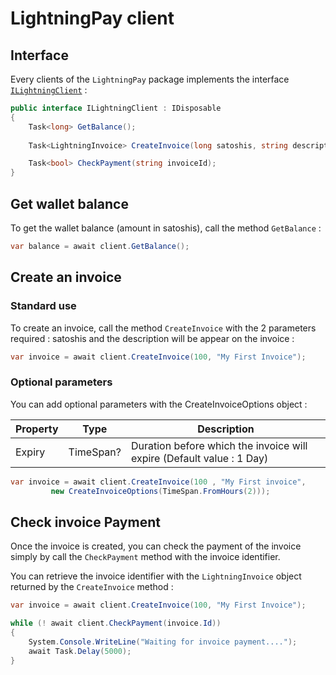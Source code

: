 # LightningPay client

## Interface

Every clients of the `LightningPay` package implements the interface [`ILightningClient`](/src/LightningPay/ILightningClient.cs) : 

```c#
public interface ILightningClient : IDisposable
{
    Task<long> GetBalance();
    
	Task<LightningInvoice> CreateInvoice(long satoshis, string description, CreateInvoiceOptions options = null);

	Task<bool> CheckPayment(string invoiceId);
}
```

## Get wallet balance

To get the wallet balance (amount in satoshis), call the method `GetBalance` : 

```c#
var balance = await client.GetBalance();
```

## Create an invoice

### Standard use

To create an invoice, call the method `CreateInvoice` with the 2 parameters required : satoshis and the description will be appear on the invoice : 

```c#
var invoice = await client.CreateInvoice(100, "My First Invoice");
```

### Optional parameters

You can add optional parameters with the CreateInvoiceOptions object : 

| Property | Type      | Description                                                  |
| -------- | --------- | ------------------------------------------------------------ |
| Expiry   | TimeSpan? | Duration before which the invoice will expire (Default value : 1 Day) |

```c#
var invoice = await client.CreateInvoice(100 , "My First invoice", 
         new CreateInvoiceOptions(TimeSpan.FromHours(2)));
```



## Check invoice Payment

Once the invoice is created, you can check the payment of the invoice simply by call the `CheckPayment` method with the invoice identifier.

You can retrieve the invoice identifier with the `LightningInvoice` object returned by the `CreateInvoice` method : 

```c#
var invoice = await client.CreateInvoice(100, "My First Invoice");

while (! await client.CheckPayment(invoice.Id))
{
	System.Console.WriteLine("Waiting for invoice payment....");
	await Task.Delay(5000);
}
```

